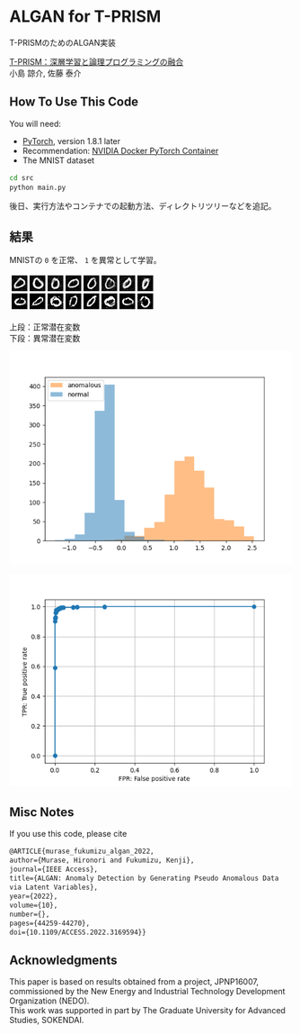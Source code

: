 # ALGAN for T-PRISM
T-PRISMのためのALGAN実装

[T-PRISM：深層学習と論理プログラミングの融合](https://www.jstage.jst.go.jp/article/jjsai/36/4/36_437/_article/-char/ja/)\
小島 諒介, 佐藤 泰介


## How To Use This Code
You will need:

- [PyTorch](https://PyTorch.org/), version 1.8.1 later
- Recommendation: [NVIDIA Docker PyTorch Container](https://catalog.ngc.nvidia.com/orgs/nvidia/containers/pytorch)
- The MNIST dataset

```sh
cd src
python main.py
```


後日、実行方法やコンテナでの起動方法、ディレクトリツリーなどを追記。

## 結果
MNISTの `0` を正常、 `1` を異常として学習。

![上段：正常潜在変数、下段：異常潜在変数](imgs/Gen_img_zdim100__epoch159_iter1440.png)

上段：正常潜在変数\
下段：異常潜在変数

![ヒストグラム](imgs/Test_histogram__iter_1440_epoch_159.png)

![AUROC](imgs/Test_ROC__iter_1440_epoch_159.png)


## Misc Notes
If you use this code, please cite
```text
@ARTICLE{murase_fukumizu_algan_2022,
author={Murase, Hironori and Fukumizu, Kenji},
journal={IEEE Access},
title={ALGAN: Anomaly Detection by Generating Pseudo Anomalous Data via Latent Variables},
year={2022},
volume={10},
number={},
pages={44259-44270},
doi={10.1109/ACCESS.2022.3169594}}
```

## Acknowledgments
This paper is based on results obtained from a project, JPNP16007, commissioned by the New Energy and Industrial Technology Development Organization (NEDO).\
This work was supported in part by The Graduate University for Advanced Studies, SOKENDAI.